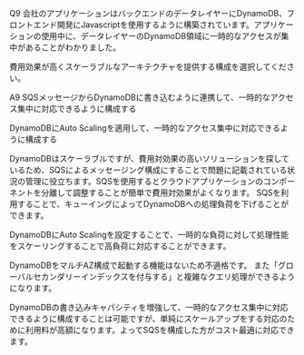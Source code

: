 Q9
会社のアプリケーションはバックエンドのデータレイヤーにDynamoDB、フロントエンド開発にJavascriptを使用するように構築されています。アプリケーションの使用中に、データレイヤーのDynamoDB領域に一時的なアクセスが集中があることがわかりました。

費用効果が高くスケーラブルなアーキテクチャを提供する構成を選択してください。

A9
SQSメッセージからDynamoDBに書き込むように連携して、一時的なアクセス集中に対応できるように構成する

DynamoDBにAuto Scalingを適用して、一時的なアクセス集中に対応できるように構成する

DynamoDBはスケーラブルですが、費用対効果の高いソリューションを探しているため、SQSによるメッセージング構成にすることで問題に記載されている状況の管理に役立ちます。SQSを使用するとクラウドアプリケーションのコンポーネントを分離して調整することが簡単で費用対効果がよくなります。
SQSを利用することで、キューイングによってDynamoDBへの処理負荷を下げることができます。

DynamoDBにAuto Scalingを設定することで、一時的な負荷に対して処理性能をスケーリングすることで高負荷に対応することができます。

DynamoDBをマルチAZ構成で起動する機能はないため不適格です。
また「グローバルセカンダリーインデックスを付与する」と複雑なクエリ処理ができるようになります。

DynamoDBの書き込みキャパシティを増強して、一時的なアクセス集中に対応できるように構成することは可能ですが、単純にスケールアップをする対応のために利用料が高額になります。よってSQSを構成した方がコスト最適に対応できます。